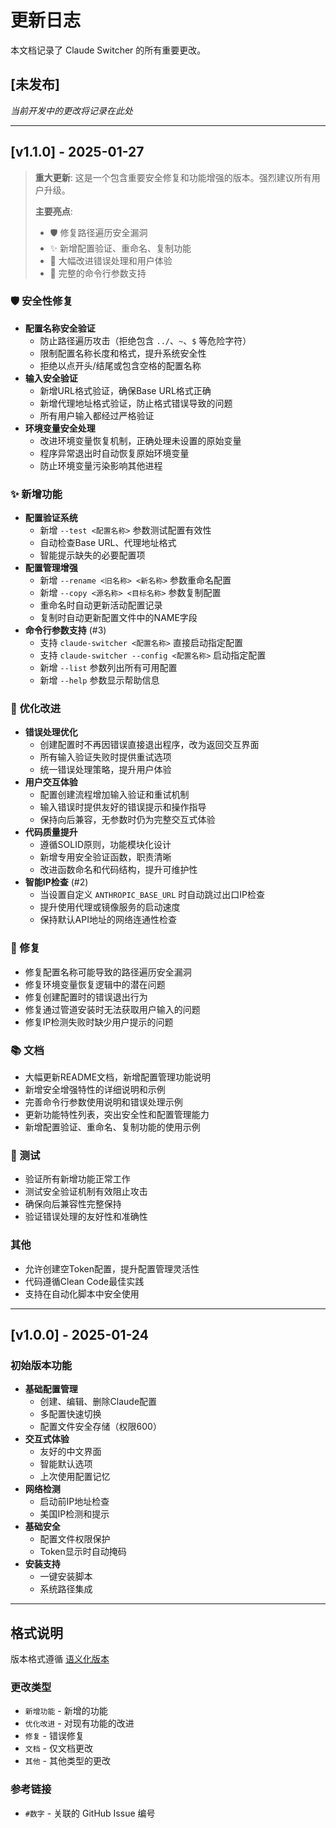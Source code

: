 # 更新日志

本文档记录了 Claude Switcher 的所有重要更改。

## [未发布]

_当前开发中的更改将记录在此处_

---

## [v1.1.0] - 2025-01-27

> **重大更新**: 这是一个包含重要安全修复和功能增强的版本。强烈建议所有用户升级。
> 
> **主要亮点**: 
> - 🛡️ 修复路径遍历安全漏洞
> - ✨ 新增配置验证、重命名、复制功能  
> - 🔧 大幅改进错误处理和用户体验
> - 📱 完整的命令行参数支持

### 🛡️ 安全性修复
- **配置名称安全验证**
  - 防止路径遍历攻击（拒绝包含 `../`、`~`、`$` 等危险字符）
  - 限制配置名称长度和格式，提升系统安全性
  - 拒绝以点开头/结尾或包含空格的配置名称
- **输入安全验证**
  - 新增URL格式验证，确保Base URL格式正确
  - 新增代理地址格式验证，防止格式错误导致的问题
  - 所有用户输入都经过严格验证
- **环境变量安全处理**
  - 改进环境变量恢复机制，正确处理未设置的原始变量
  - 程序异常退出时自动恢复原始环境变量
  - 防止环境变量污染影响其他进程

### ✨ 新增功能
- **配置验证系统**
  - 新增 `--test <配置名称>` 参数测试配置有效性
  - 自动检查Base URL、代理地址格式
  - 智能提示缺失的必要配置项
- **配置管理增强**
  - 新增 `--rename <旧名称> <新名称>` 参数重命名配置
  - 新增 `--copy <源名称> <目标名称>` 参数复制配置
  - 重命名时自动更新活动配置记录
  - 复制时自动更新配置文件中的NAME字段
- **命令行参数支持** (#3)
  - 支持 `claude-switcher <配置名称>` 直接启动指定配置
  - 支持 `claude-switcher --config <配置名称>` 启动指定配置
  - 新增 `--list` 参数列出所有可用配置
  - 新增 `--help` 参数显示帮助信息

### 🔧 优化改进
- **错误处理优化**
  - 创建配置时不再因错误直接退出程序，改为返回交互界面
  - 所有输入验证失败时提供重试选项
  - 统一错误处理策略，提升用户体验
- **用户交互体验**
  - 配置创建流程增加输入验证和重试机制
  - 输入错误时提供友好的错误提示和操作指导
  - 保持向后兼容，无参数时仍为完整交互式体验
- **代码质量提升**
  - 遵循SOLID原则，功能模块化设计
  - 新增专用安全验证函数，职责清晰
  - 改进函数命名和代码结构，提升可维护性
- **智能IP检查** (#2)
  - 当设置自定义 `ANTHROPIC_BASE_URL` 时自动跳过出口IP检查
  - 提升使用代理或镜像服务的启动速度
  - 保持默认API地址的网络连通性检查

### 🐛 修复
- 修复配置名称可能导致的路径遍历安全漏洞
- 修复环境变量恢复逻辑中的潜在问题
- 修复创建配置时的错误退出行为
- 修复通过管道安装时无法获取用户输入的问题
- 修复IP检测失败时缺少用户提示的问题

### 📚 文档
- 大幅更新README文档，新增配置管理功能说明
- 新增安全增强特性的详细说明和示例
- 完善命令行参数使用说明和错误处理示例
- 更新功能特性列表，突出安全性和配置管理能力
- 新增配置验证、重命名、复制功能的使用示例

### 🧪 测试
- 验证所有新增功能正常工作
- 测试安全验证机制有效阻止攻击
- 确保向后兼容性完整保持
- 验证错误处理的友好性和准确性

### 其他
- 允许创建空Token配置，提升配置管理灵活性
- 代码遵循Clean Code最佳实践
- 支持在自动化脚本中安全使用

---

## [v1.0.0] - 2025-01-24

### 初始版本功能
- **基础配置管理**
  - 创建、编辑、删除Claude配置
  - 多配置快速切换
  - 配置文件安全存储（权限600）
- **交互式体验**
  - 友好的中文界面
  - 智能默认选项
  - 上次使用配置记忆
- **网络检测**
  - 启动前IP地址检查
  - 美国IP检测和提示
- **基础安全**
  - 配置文件权限保护
  - Token显示时自动掩码
- **安装支持**
  - 一键安装脚本
  - 系统路径集成

---

## 格式说明

版本格式遵循 [语义化版本](https://semver.org/lang/zh-CN/)

### 更改类型
- `新增功能` - 新增的功能
- `优化改进` - 对现有功能的改进
- `修复` - 错误修复
- `文档` - 仅文档更改
- `其他` - 其他类型的更改

### 参考链接
- `#数字` - 关联的 GitHub Issue 编号